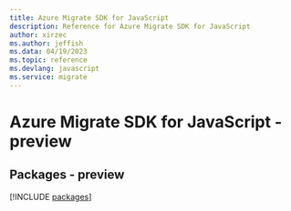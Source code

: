 ```yaml
---
title: Azure Migrate SDK for JavaScript
description: Reference for Azure Migrate SDK for JavaScript
author: xirzec
ms.author: jeffish
ms.data: 04/19/2023
ms.topic: reference
ms.devlang: javascript
ms.service: migrate
---
```

# Azure Migrate SDK for JavaScript - preview
## Packages - preview
[!INCLUDE [packages](migrate-index.md)]